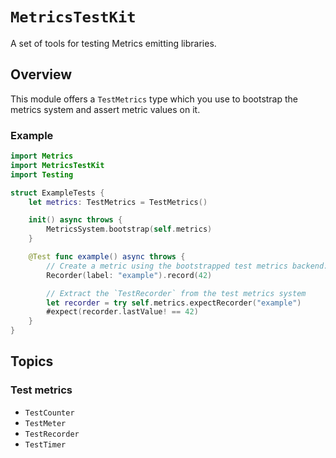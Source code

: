 # ``MetricsTestKit``

A set of tools for testing Metrics emitting libraries.

## Overview

This module offers a ``TestMetrics`` type which you use to bootstrap the metrics system and assert metric values on it.

### Example

```swift
import Metrics
import MetricsTestKit
import Testing

struct ExampleTests {
    let metrics: TestMetrics = TestMetrics()

    init() async throws {
        MetricsSystem.bootstrap(self.metrics)
    }

    @Test func example() async throws {
        // Create a metric using the bootstrapped test metrics backend:
        Recorder(label: "example").record(42)

        // Extract the `TestRecorder` from the test metrics system
        let recorder = try self.metrics.expectRecorder("example")
        #expect(recorder.lastValue! == 42)
    }
}
```

## Topics

### Test metrics

- ``TestCounter``
- ``TestMeter``
- ``TestRecorder``
- ``TestTimer``
